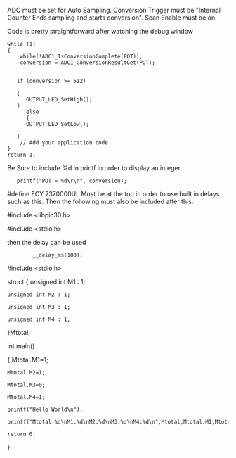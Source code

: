 ADC must be set for Auto Sampling. Conversion Trigger must be "Internal Counter Ends sampling and starts conversion". Scan Enable must be on.

Code is pretty straightforward after watching the debug window

    while (1)
    {       
        while(!ADC1_IsConversionComplete(POT));
        conversion = ADC1_ConversionResultGet(POT);        

        
       if (conversion >= 512)
       
       {
          OUTPUT_LED_SetHigh();
       }  
          else
          {      
          OUTPUT_LED_SetLow();    
           
       }
        // Add your application code
    }
    return 1; 

Be Sure to include %d in printf in order to display an integer


       printf("POT:= %d\r\n", conversion);
       
#define FCY 7370000UL Must be at the top in order to use built in delays such as this:
Then the following must also be included after this:

#include <libpic30.h>

#include <stdio.h>

then the delay can be used

            __delay_ms(100);
            
            


#include <stdio.h>

struct
{
    unsigned int M1 : 1; 
    
    unsigned int M2 : 1;
    
    unsigned int M3 : 1; 
    
    unsigned int M4 : 1; 
    
    
}Mtotal;


int main()

{
    Mtotal.M1=1;
    
    Mtotal.M2=1;
    
    Mtotal.M3=0;
    
    Mtotal.M4=1;
    
    printf("Hello World\n");
    
    printf("Mtotal:%d\nM1:%d\nM2:%d\nM3:%d\nM4:%d\n",Mtotal,Mtotal.M1,Mtotal.M2,Mtotal.M3,Mtotal.M4);
    
    return 0;
}
